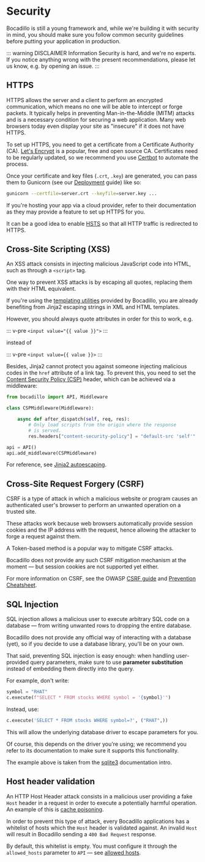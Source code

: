 # Security

Bocadillo is still a young framework and, while we're building it with security in mind, you should make sure you follow common security guidelines before putting your application in production.

::: warning DISCLAIMER
Information Security is hard, and we're no experts. If you notice anything wrong with the present recommendations, please let us know, e.g. by opening an issue.
:::

## HTTPS

HTTPS allows the server and a client to perform an encrypted communication, which means no one will be able to intercept or forge packets. It typically helps in preventing Man-in-the-Middle (MITM) attacks and is a necessary condition for securing a web application. Many web browsers today even display your site as "insecure" if it does not have HTTPS.

To set up HTTPS, you need to get a certificate from a Certificate Authority (CA). [Let's Encrypt] is a popular, free and open source CA. Certificates need to be regularly updated, so we recommend you use [Certbot] to automate the process.

Once your certificate and key files (`.crt`, `.key`) are generated, you can pass them to Gunicorn (see our [Deployment] guide) like so:

```bash
gunicorn --certfile=server.crt --keyfile=server.key ...
```

If you're hosting your app via a cloud provider, refer to their documentation as they may provide a feature to set up HTTPS for you.

It can be a good idea to enable [HSTS] so that all HTTP traffic is redirected to HTTPS.

## Cross-Site Scripting (XSS)

An XSS attack consists in injecting malicious JavaScript code into HTML, such as through a `<script>` tag.

One way to prevent XSS attacks is by escaping all quotes, replacing them with their HTML equivalent.

If you're using the [templating utilities](../features/templates.md) provided by Bocadillo, you are already benefiting from Jinja2 escaping strings in XML and HTML templates.

However, you should always quote attributes in order for this to work, e.g.

::: v-pre
`<input value="{{ value }}">`
:::

instead of

::: v-pre
`<input value={{ value }}>`
:::

Besides, Jinja2 cannot protect you against someone injecting malicious codes in the `href` attribute of a link tag. To prevent this, you need to set the [Content Security Policy (CSP)](https://developer.mozilla.org/en-US/docs/Web/HTTP/Headers/Content-Security-Policy) header, which can be achieved via a middleware:

```python
from bocadillo import API, Middleware

class CSPMiddleware(Middleware):

    async def after_dispatch(self, req, res):
        # Only load scripts from the origin where the response
        # is served.
        res.headers["content-security-policy"] = "default-src 'self'"

api = API()
api.add_middleware(CSPMiddleware)
```

For reference, see [Jinja2 autoescaping](http://jinja.pocoo.org/docs/2.10/api/#autoescaping).

## Cross-Site Request Forgery (CSRF)

CSRF is a type of attack in which a malicious website or program causes an authenticated user's browser to perform an unwanted operation on a trusted site.

These attacks work because web browsers automatically provide session cookies and the IP address with the request, hence allowing the attacker to forge a request against them.

A Token-based method is a popular way to mitigate CSRF attacks.

Bocadillo does not provide any such CSRF mitigation mechanism at the moment — but session cookies are not supported yet either.

For more information on CSRF, see the OWASP [CSRF guide](https://www.owasp.org/index.php/Cross-Site_Request_Forgery_(CSRF)) and [Prevention Cheatsheet](https://www.owasp.org/index.php/Cross-Site_Request_Forgery_(CSRF)_Prevention_Cheat_Sheet#Token_Based_Mitigation).

## SQL Injection

SQL injection allows a malicious user to execute arbitrary SQL code on a database — from writing unwanted rows to dropping the entire database.

Bocadillo does not provide any official way of interacting with a database (yet), so if you decide to use a database library, you'll be on your own.

That said, preventing SQL injection is easy enough: when handling user-provided query parameters, make sure to use **parameter substitution** instead of embedding them directly into the query.

For example, don't write:

```python
symbol = "RHAT"
c.execute(f"SELECT * FROM stocks WHERE symbol = '{symbol}'")
```

Instead, use:

```python
c.execute('SELECT * FROM stocks WHERE symbol=?', ("RHAT",))
```

This will allow the underlying database driver to escape parameters for you.

Of course, this depends on the driver you're using; we recommend you refer to its documentation to make sure it supports this functionality.

The example above is taken from the [sqlite3](https://docs.python.org/3/library/sqlite3.html) documentation intro.

## Host header validation

An HTTP Host Header attack consists in a malicious user providing a fake `Host` header in a request in order to execute a potentially harmful operation. An example of this is [cache poisoning].

In order to prevent this type of attack, every Bocadillo applications has a whitelist of hosts which the `Host` header is validated against. An invalid `Host` will result in Bocadillo sending a `400 Bad Request` response.

By default, this whitelist is empty. You must configure it through the `allowed_hosts` parameter to `API` — see [allowed hosts].

[Let's Encrypt]: https://letsencrypt.org
[Certbot]: https://certbot.eff.org
[Deployment]: ./deployment.md
[HSTS]: ../features/hsts.md
[cache poisoning]: https://www.owasp.org/index.php/Cache_Poisoning
[Allowed hosts]: ../api.md#allowed-hosts
